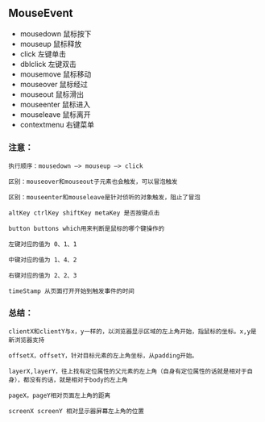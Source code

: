 ## MouseEvent

- mousedown 鼠标按下
- mouseup 鼠标释放
- click 左键单击
- dblclick 左键双击
- mousemove 鼠标移动
- mouseover 鼠标经过
- mouseout 鼠标滑出
- mouseenter 鼠标进入
- mouseleave 鼠标离开
- contextmenu 右键菜单

### 注意：

    执行顺序：mousedown —> mouseup —> click

    区别：mouseover和mouseout子元素也会触发，可以冒泡触发

    区别：mouseenter和mouseleave是针对侦听的对象触发，阻止了冒泡

    altKey ctrlKey shiftKey metaKey 是否按键点击

    button buttons which用来判断是鼠标的哪个键操作的

    左键对应的值为 0、1、1

    中键对应的值为 1、4、2

    右键对应的值为 2、2、3

    timeStamp 从页面打开开始到触发事件的时间

### 总结：

    clientX和clientY与x，y一样的，以浏览器显示区域的左上角开始，指鼠标的坐标。x,y是新浏览器支持

    offsetX，offsetY，针对目标元素的左上角坐标，从padding开始。

    layerX,layerY，往上找有定位属性的父元素的左上角（自身有定位属性的话就是相对于自身），都没有的话，就是相对于body的左上角

    pageX，pageY相对页面左上角的距离

    screenX screenY 相对显示器屏幕左上角的位置
